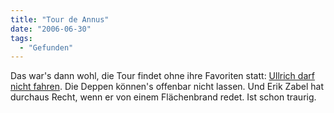 ```yaml
---
title: "Tour de Annus"
date: "2006-06-30"
tags:
  - "Gefunden"
---
```


Das war's dann wohl, die Tour findet ohne ihre Favoriten statt: [Ullrich darf nicht fahren](http://www.zeit.de/online/2006/27/ulrich-sevilla-tour-de-france-suspendiert). Die Deppen können's offenbar nicht lassen. Und Erik Zabel hat durchaus Recht, wenn er von einem Flächenbrand redet. Ist schon traurig.
